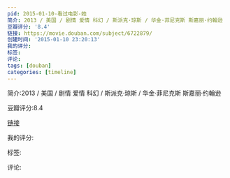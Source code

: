 ```yaml
---
pid: 2015-01-10-看过电影-她
简介: 2013 / 美国 / 剧情 爱情 科幻 / 斯派克·琼斯 / 华金·菲尼克斯 斯嘉丽·约翰逊
豆瓣评分: '8.4'
链接: https://movie.douban.com/subject/6722879/
创建时间: '2015-01-10 23:20:13'
我的评分:
标签:
评论:
tags: [douban]
categories: [timeline]
---
```

简介:2013 / 美国 / 剧情 爱情 科幻 / 斯派克·琼斯 / 华金·菲尼克斯 斯嘉丽·约翰逊

豆瓣评分:8.4

[链接](https://movie.douban.com/subject/6722879/)

我的评分:

标签:

评论:


